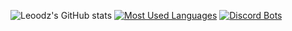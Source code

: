 ![Leoodz's GitHub stats](https://github-readme-stats.vercel.app/api?username=leoodz&show_icons=true&theme=dracula)
[![Most Used Languages](https://github-readme-stats.vercel.app/api/top-langs/?username=leoodz&layout=compact&theme=dracula)](https://github.com/leoodz/github-readme-stats)
[![Discord Bots](https://top.gg/api/widget/856174195787300905.svg)](https://top.gg/bot/856174195787300905)
